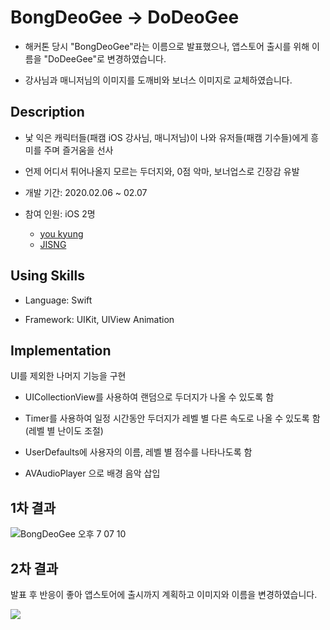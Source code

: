 # BongDeoGee -> DoDeoGee

- 해커톤 당시 "BongDeoGee"라는 이름으로 발표했으나, 앱스토어 출시를 위해 이름을 "DoDeeGee"로 변경하였습니다.

- 강사님과 매니저님의 이미지를 도깨비와 보너스 이미지로 교체하였습니다.

## Description

- 낯 익은 캐릭터들(패캠 iOS 강사님, 매니저님)이 나와 유저들(패캠 기수들)에게 흥미를 주며 즐거움을 선사 

- 언제 어디서 튀어나올지 모르는 두더지와, 0점 악마, 보너업스로 긴장감 유발

- 개발 기간: 2020.02.06 ~ 02.07 

- 참여 인원: iOS 2명
  - [you kyung](https://github.com/wydryd125)
  - [JISNG](https://github.com/jisng)
  
## Using Skills

- Language: Swift

- Framework: UIKit, UIView Animation
  
## Implementation

UI를 제외한 나머지 기능을 구현

  - UICollectionView를 사용하여 랜덤으로 두더지가 나올 수 있도록 함
  
  - Timer를 사용하여 일정 시간동안 두더지가 레벨 별 다른 속도로 나올 수 있도록 함 (레벨 별 난이도 조절)
  
  - UserDefaults에 사용자의 이름, 레벨 별 점수를 나타나도록 함
  
  - AVAudioPlayer 으로 배경 음악 삽입

## 1차 결과

![BongDeoGee 오후 7 07 10](https://user-images.githubusercontent.com/57229970/81282494-319ba700-9096-11ea-8949-ea200f48983a.gif)

## 2차 결과

발표 후 반응이 좋아 앱스토어에 출시까지 계획하고 이미지와 이름을 변경하였습니다.

<img src = "https://github.com/jisng/hackathon-2/blob/master/Video/2rec.gif"></img>


